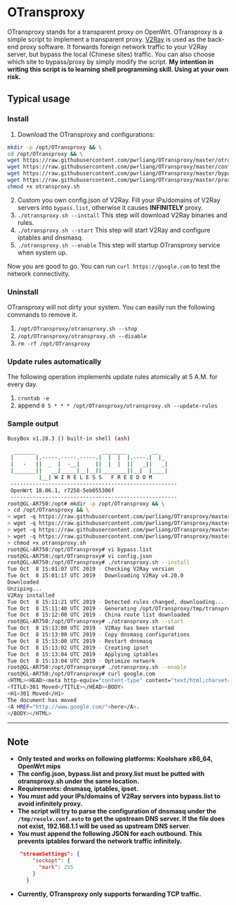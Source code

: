 # OTransproxy
OTransproxy stands for a transparent proxy on OpenWrt. OTransproxy is a simple script to implement a transparent proxy. [V2Ray](https://github.com/v2ray/v2ray-core) is used as the back-end proxy software.
It forwards foreign network traffic to your V2Ray server, but bypass the local (Chinese sites) traffic. You can also choose which site to bypass/proxy by
simply modify the script. **My intention in writing this script is to learning shell programming skill. Using at your own risk.**


## Typical usage
### Install
1. Download the OTransproxy and configurations:
```sh
mkdir -p /opt/OTransproxy && \
cd /opt/OTransproxy && \
wget https://raw.githubusercontent.com/pwrliang/OTransproxy/master/otransproxy.sh && \
wget https://raw.githubusercontent.com/pwrliang/OTransproxy/master/config.json && \
wget https://raw.githubusercontent.com/pwrliang/OTransproxy/master/bypass.list && \
wget https://raw.githubusercontent.com/pwrliang/OTransproxy/master/proxy.list && \
chmod +x otransproxy.sh
```
2. Custom you own config.json of V2Ray. Fill your IPs/domains of V2Ray servers into `bypass.list`, otherwise it causes **INFINITELY** proxy.
3. `./otransproxy.sh --install` This step will download V2Ray binaries and rules.
4. `./otransproxy.sh --start`  This step will start V2Ray and configure iptables and dnsmasq.
5. `./otransproxy.sh --enable` This step will startup OTransproxy service when system up.
 
Now you are good to go. You can run `curl https://google.com` to test the network connectivity.
### Uninstall
OTransproxy will not dirty your system. You can easily run the following commands to remove it. 
1. `/opt/OTransproxy/otransproxy.sh --stop`
2. `/opt/OTransproxy/otransproxy.sh --disable`
3. `rm -rf /opt/OTransproxy`
### Update rules automatically
The following operation implements update rules atomically at 5 A.M. for every day.
1. `crontab -e`
2. append `0 5 * * * /opt/OTransproxy/otransproxy.sh --update-rules`
### Sample output
```sh
BusyBox v1.28.3 () built-in shell (ash)

  _______                     ________        __
 |       |.-----.-----.-----.|  |  |  |.----.|  |_
 |   -   ||  _  |  -__|     ||  |  |  ||   _||   _|
 |_______||   __|_____|__|__||________||__|  |____|
          |__| W I R E L E S S   F R E E D O M
 -----------------------------------------------------
 OpenWrt 18.06.1, r7258-5eb055306f
 -----------------------------------------------------
root@GL-AR750:/opt# mkdir -p /opt/OTransproxy && \
> cd /opt/OTransproxy && \
> wget -q https://raw.githubusercontent.com/pwrliang/OTransproxy/master/otransproxy.sh && \
> wget -q https://raw.githubusercontent.com/pwrliang/OTransproxy/master/config.json && \
> wget -q https://raw.githubusercontent.com/pwrliang/OTransproxy/master/bypass.list && \
> wget -q https://raw.githubusercontent.com/pwrliang/OTransproxy/master/proxy.list && \
> chmod +x otransproxy.sh
root@GL-AR750:/opt/OTransproxy# vi bypass.list
root@GL-AR750:/opt/OTransproxy# vi config.json
root@GL-AR750:/opt/OTransproxy# ./otransproxy.sh --install
Tue Oct  8 15:01:07 UTC 2019 - Checking V2Ray version
Tue Oct  8 15:01:17 UTC 2019 - Downloading V2Ray v4.20.0
Downloaded
Unziping...
V2Ray installed
Tue Oct  8 15:11:21 UTC 2019 - Detected rules changed, downloading...
Tue Oct  8 15:11:40 UTC 2019 - Generating /opt/OTransproxy/tmp/transproxy_accelerated_domains.conf
Tue Oct  8 15:12:00 UTC 2019 - China route list downloaded
root@GL-AR750:/opt/OTransproxy# ./otransproxy.sh --start
Tue Oct  8 15:13:00 UTC 2019 - V2Ray has been started
Tue Oct  8 15:13:00 UTC 2019 - Copy dnsmasq configurations
Tue Oct  8 15:13:00 UTC 2019 - Restart dnsmasq
Tue Oct  8 15:13:02 UTC 2019 - Creating ipset
Tue Oct  8 15:13:04 UTC 2019 - Applying iptables
Tue Oct  8 15:13:04 UTC 2019 - Optimize network
root@GL-AR750:/opt/OTransproxy# ./otransproxy.sh --enable
root@GL-AR750:/opt/OTransproxy# curl google.com
<HTML><HEAD><meta http-equiv="content-type" content="text/html;charset=utf-8">
<TITLE>301 Moved</TITLE></HEAD><BODY>
<H1>301 Moved</H1>
The document has moved
<A HREF="http://www.google.com/">here</A>.
</BODY></HTML>
```
---
## Note 
- **Only tested and works on following platforms: Koolshare x86_64, OpenWrt mips**
- **The config.json, bypass.list and proxy.list must be putted with otransproxy.sh under the same location.**
- **Requirements: dnsmasq, iptables, ipset.**
- **You must add your IPs/domains of V2Ray servers into bypass.list to avoid infinitely proxy.**
- **The script will try to parse the configuration of dnsmasq under the `/tmp/resolv.conf.auto` to get the upstream DNS server. 
If the file does not exist, 192.168.1.1 will be used as upstream DNS server.**
- **You must append the following JSON for each outbound. This prevents iptables forward the network traffic infinitely.**
```json
    "streamSettings": {
        "sockopt": {
          "mark": 255
        }
      } 
```
- **Currently, OTransproxy only supports forwarding TCP traffic.**

